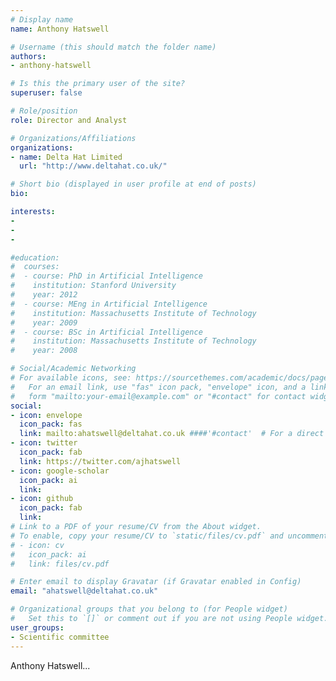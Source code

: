 ```yaml
---
# Display name
name: Anthony Hatswell

# Username (this should match the folder name)
authors:
- anthony-hatswell

# Is this the primary user of the site?
superuser: false

# Role/position
role: Director and Analyst

# Organizations/Affiliations
organizations:
- name: Delta Hat Limited
  url: "http://www.deltahat.co.uk/"

# Short bio (displayed in user profile at end of posts)
bio: 

interests:
- 
- 
- 

#education:
#  courses:
#  - course: PhD in Artificial Intelligence
#    institution: Stanford University
#    year: 2012
#  - course: MEng in Artificial Intelligence
#    institution: Massachusetts Institute of Technology
#    year: 2009
#  - course: BSc in Artificial Intelligence
#    institution: Massachusetts Institute of Technology
#    year: 2008

# Social/Academic Networking
# For available icons, see: https://sourcethemes.com/academic/docs/page-builder/#icons
#   For an email link, use "fas" icon pack, "envelope" icon, and a link in the
#   form "mailto:your-email@example.com" or "#contact" for contact widget.
social:
- icon: envelope
  icon_pack: fas
  link: mailto:ahatswell@deltahat.co.uk ####'#contact'  # For a direct email link, use "mailto:test@example.org".
- icon: twitter
  icon_pack: fab
  link: https://twitter.com/ajhatswell
- icon: google-scholar
  icon_pack: ai
  link: 
- icon: github
  icon_pack: fab
  link: 
# Link to a PDF of your resume/CV from the About widget.
# To enable, copy your resume/CV to `static/files/cv.pdf` and uncomment the lines below.
# - icon: cv
#   icon_pack: ai
#   link: files/cv.pdf

# Enter email to display Gravatar (if Gravatar enabled in Config)
email: "ahatswell@deltahat.co.uk"

# Organizational groups that you belong to (for People widget)
#   Set this to `[]` or comment out if you are not using People widget.
user_groups:
- Scientific committee
---
```


Anthony Hatswell...
